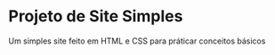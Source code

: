 <h1>Projeto de Site Simples</h1>
Um simples site feito em HTML e CSS para práticar conceitos básicos
<br>

